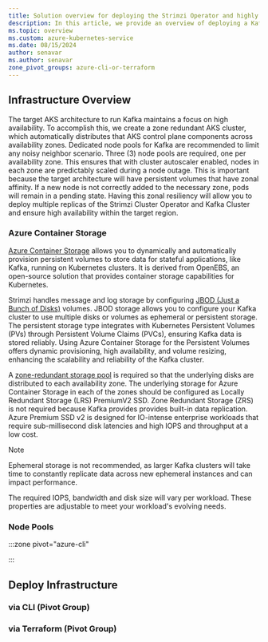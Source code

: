 ```yaml
---
title: Solution overview for deploying the Strimzi Operator and highly available Kafka cluster on Azure Kubernetes Service (AKS)
description: In this article, we provide an overview of deploying a Kafka cluster on Azure Kubernetes Service (AKS) using the Strimzi Operator.
ms.topic: overview
ms.custom: azure-kubernetes-service
ms.date: 08/15/2024
author: senavar
ms.author: senavar
zone_pivot_groups: azure-cli-or-terraform
---
```


## Infrastructure Overview 

The target AKS architecture to run Kafka maintains a focus on high availability. To accomplish this, we create a zone redundant AKS cluster, which automatically distributes that AKS control plane components across availability zones. Dedicated node pools for Kafka are recommended to limit any noisy neighbor scenario. Three (3) node pools are required, one per availability zone. This ensures that with cluster autoscaler enabled, nodes in each zone are predictably scaled during a node outage. This is important because the target architecture will have persistent volumes that have zonal affinity. If a new node is not correctly added to the necessary zone, pods will remain in a pending state. Having this zonal resiliency will allow you to deploy multiple replicas of the Strimzi Cluster Operator and Kafka Cluster and ensure high availability within the target region.

### Azure Container Storage

[Azure Container Storage](https://learn.microsoft.com/en-us/azure/storage/container-storage/container-storage-introduction) allows you to dynamically and automatically provision persistent volumes to store data for stateful applications, like Kafka, running on Kubernetes clusters. It is derived from OpenEBS, an open-source solution that provides container storage capabilities for Kubernetes. 

Strimzi handles message and log storage by configuring [JBOD (Just a Bunch of Disks)](https://strimzi.io/docs/operators/latest/deploying#considerations-for-data-storage-str) volumes. JBOD storage allows you to configure your Kafka cluster to use multiple disks or volumes as ephemeral or persistent storage. The persistent storage type integrates with Kubernetes Persistent Volumes (PVs) through Persistent Volume Claims (PVCs), ensuring Kafka data is stored reliably. Using Azure Container Storage for the Persistent Volumes offers dynamic provisioning, high availability, and volume resizing, enhancing the scalability and reliability of the Kafka cluster. 

A [zone-redundant storage pool](https://learn.microsoft.com/en-us/azure/storage/container-storage/enable-multi-zone-redundancy) is required so that the underlying disks are distributed to each availability zone. The underlying storage for Azure Container Storage in each of the zones should be configured as Locally Redundant Storage (LRS) PremiumV2 SSD. Zone Redundant Storage (ZRS) is not required because Kafka provides provides built-in data replication. Azure Premium SSD v2 is designed for IO-intense enterprise workloads that require sub-millisecond disk latencies and high IOPS and throughput at a low cost. 

>[!NOTE]
>Ephemeral storage is not recommended, as larger Kafka clusters will take time to constantly replicate data across new ephemeral instances and can impact performance.
>

The required IOPS, bandwidth and disk size will vary per workload. These properties are adjustable to meet your workload's evolving needs. 

### Node Pools


:::zone pivot="azure-cli"

:::



## Deploy Infrastructure 

### via CLI (Pivot Group)
### via Terraform (Pivot Group)
